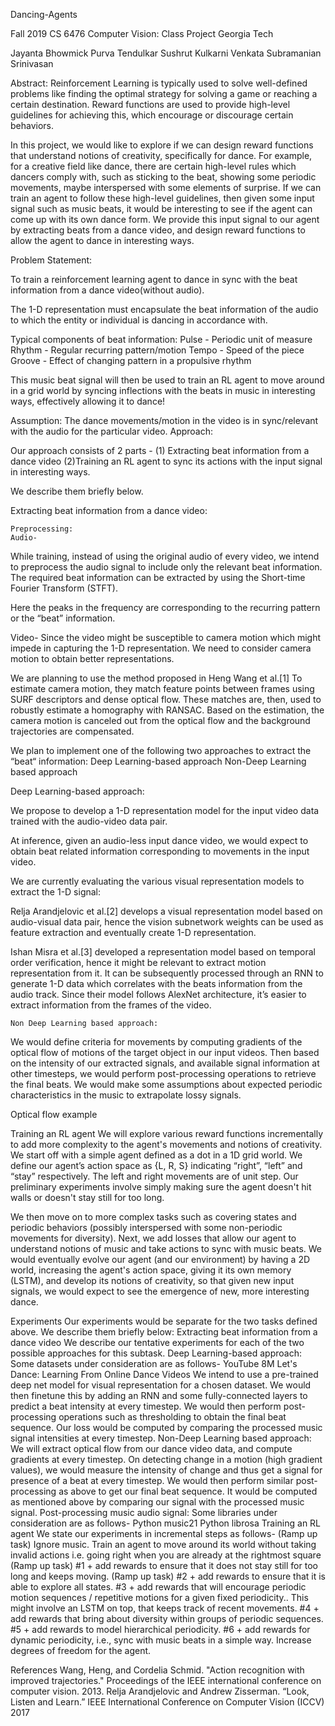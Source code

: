 Dancing-Agents

Fall 2019 CS 6476 Computer Vision: Class Project
Georgia Tech

Jayanta Bhowmick
Purva Tendulkar
Sushrut Kulkarni
Venkata Subramanian Srinivasan


Abstract:
Reinforcement Learning is typically used to solve well-defined problems like finding the optimal strategy for solving a game or reaching a certain destination. Reward functions are used to provide high-level guidelines for achieving this, which encourage or discourage certain behaviors. 

In this project, we would like to explore if we can design reward functions that understand notions of creativity, specifically for dance. For example, for a creative field like dance, there are certain high-level rules which dancers comply with, such as sticking to the beat, showing some periodic movements, maybe interspersed with some elements of surprise. If we can train an agent to follow these high-level guidelines, then given some input signal such as music beats, it would be interesting to see if the agent can come up with its own dance form. We provide this input signal to our agent by extracting beats from a dance video, and design reward functions to allow the agent to dance in interesting ways.













Problem Statement:

To train a reinforcement learning agent to dance in sync with the beat information from a dance video(without audio). 

The 1-D representation must encapsulate the beat information of the audio to which the entity or individual is dancing in accordance with.

Typical components of beat information:
Pulse - Periodic unit of measure
Rhythm - Regular recurring pattern/motion
Tempo - Speed of the piece
Groove - Effect of changing pattern in a propulsive rhythm





This music beat signal will then be used to train an RL agent to move around in a grid world by syncing inflections with the beats in music in interesting ways, effectively allowing it to dance!

Assumption:
The dance movements/motion in the video is in sync/relevant with the audio for the particular video.
Approach:

Our approach consists of 2 parts -
(1) Extracting beat information from a dance video
(2)Training an RL agent to sync its actions with the input signal in interesting ways. 

We describe them briefly below.

Extracting beat information from a dance video:

	Preprocessing:
	Audio-
While training, instead of using the original audio of every video, we intend to preprocess the audio signal to include only the relevant beat information. The required beat information can be extracted by using the Short-time Fourier Transform (STFT).



Here the peaks in the frequency are corresponding to the recurring pattern or the “beat” information.

Video-
Since the video might be susceptible to camera motion which might impede in capturing the 1-D representation. We need to consider camera motion to obtain better representations. 

We are planning to use the method proposed in Heng Wang et al.[1] To estimate camera motion, they match feature points between frames using SURF descriptors and dense optical flow. These matches are, then, used to robustly estimate a homography with RANSAC. Based on the estimation, the camera motion is canceled out from the optical flow and the background trajectories are compensated.



We plan to implement one of the following two approaches to extract the “beat“ information:
Deep Learning-based approach
Non-Deep Learning based approach

Deep Learning-based approach:

We propose to develop a 1-D representation model for the input video data trained with the audio-video data pair. 

At inference, given an audio-less input dance video, we would expect to obtain beat related information corresponding to movements in the input video.

We are currently evaluating the various visual representation models to extract the 1-D signal:

Relja Arandjelovic et al.[2] develops a visual representation model based on audio-visual data pair, hence the vision subnetwork weights can be used as feature extraction and eventually create 1-D representation.  


Ishan Misra et al.[3] developed a representation model based on temporal order verification, hence it might be relevant to extract motion representation from it. It can be subsequently processed through an RNN to generate 1-D data which correlates with the beats information from the audio track. Since their model follows AlexNet architecture, it’s easier to extract information from the frames of the video. 


	Non Deep Learning based approach:
We would define criteria for movements by computing gradients of the optical flow of motions of the target object in our input videos. Then based on the intensity of our extracted signals, and available signal information at other timesteps, we would perform post-processing operations to retrieve the final beats. We would make some assumptions about expected periodic characteristics in the music to extrapolate lossy signals.


Optical flow example 

Training an RL agent
We will explore various reward functions incrementally to add more complexity to the agent's movements and notions of creativity.
We start off with a simple agent defined as a dot in a 1D grid world. We define our agent’s action space as {L, R, S} indicating “right”, “left” and “stay” respectively. The left and right movements are of unit step. Our preliminary experiments involve simply making sure the agent doesn't hit walls or doesn't stay still for too long.

We then move on to more complex tasks such as covering states and periodic behaviors (possibly interspersed with some non-periodic movements for diversity).
Next, we add losses that allow our agent to understand notions of music and take actions to sync with music beats.
We would eventually evolve our agent (and our environment) by having a 2D world, increasing the agent's action space, giving it its own memory (LSTM), and develop its notions of creativity, so that given new input signals, we would expect to see the emergence of new, more interesting dance.


Experiments
Our experiments would be separate for the two tasks defined above. We describe them briefly below:
Extracting beat information from a dance video
We describe our tentative experiments for each of the two possible approaches for this subtask.
Deep Learning-based approach:
Some datasets under consideration are as follows-
YouTube 8M
Let's Dance: Learning From Online Dance Videos
We intend to use a pre-trained deep net model for visual representation for a chosen dataset. We would then finetune this by adding an RNN and some fully-connected layers to predict a beat intensity at every timestep. We would then perform post-processing operations such as thresholding to obtain the final beat sequence. Our loss would be computed by comparing the processed music signal intensities at every timestep.
Non-Deep Learning based approach:
We will extract optical flow from our dance video data, and compute gradients at every timestep. On detecting change in a motion (high gradient values), we would measure the intensity of change and thus get a signal for presence of a beat at every timestep. We would then perform similar post-processing as above to get our final beat sequence. It would be computed as mentioned above by comparing our signal with the processed music signal.
Post-processing music audio signal:
Some libraries under consideration are as follows-
Python music21
Python librosa
Training an RL agent
We state our experiments in incremental steps as follows-
(Ramp up task) Ignore music. Train an agent to move around its world without taking invalid actions i.e. going right when you are already at the rightmost square
(Ramp up task) #1 + add rewards to ensure that it does not stay still for too long and keeps moving.
(Ramp up task) #2 + add rewards to ensure that it is able to explore all states.
#3 + add rewards that will encourage periodic motion sequences / repetitive motions for a given fixed periodicity.. This might involve an LSTM on top, that keeps track of recent movements.
#4 + add rewards that bring about diversity within groups of periodic sequences.
#5 + add rewards to model hierarchical periodicity.
#6 + add rewards for dynamic periodicity, i.e., sync with music beats in a simple way.
Increase degrees of freedom for the agent.

References
Wang, Heng, and Cordelia Schmid. "Action recognition with improved trajectories." Proceedings of the IEEE international conference on computer vision. 2013.
Relja Arandjelovic and Andrew Zisserman. “Look, Listen and Learn.”
IEEE International Conference on Computer Vision (ICCV) 2017


